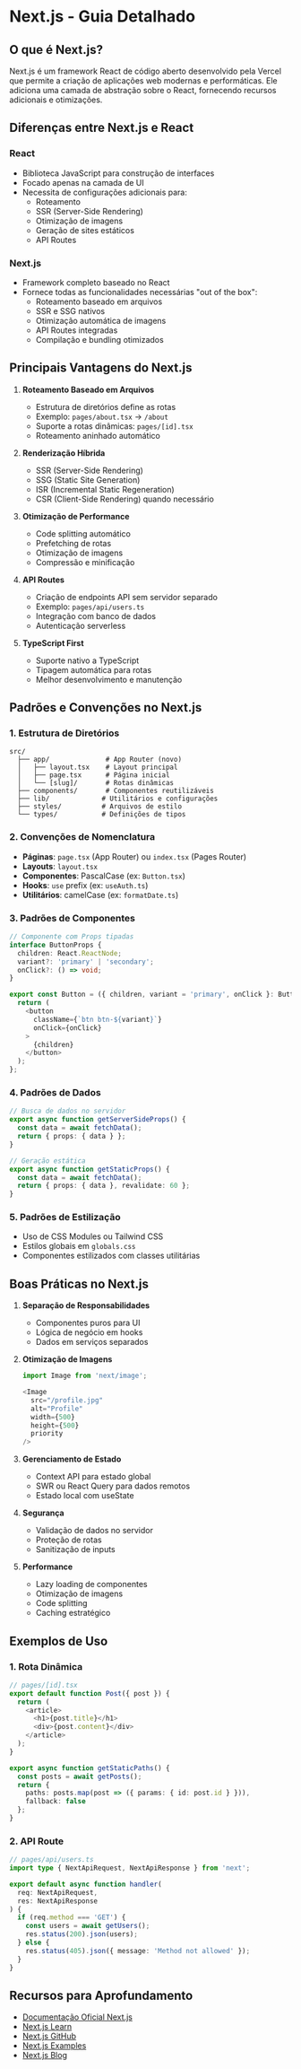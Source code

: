 # Next.js - Guia Detalhado

## O que é Next.js?

Next.js é um framework React de código aberto desenvolvido pela Vercel que permite a criação de aplicações web modernas e performáticas. Ele adiciona uma camada de abstração sobre o React, fornecendo recursos adicionais e otimizações.

## Diferenças entre Next.js e React

### React

- Biblioteca JavaScript para construção de interfaces
- Focado apenas na camada de UI
- Necessita de configurações adicionais para:
    - Roteamento
    - SSR (Server-Side Rendering)
    - Otimização de imagens
    - Geração de sites estáticos
    - API Routes

### Next.js

- Framework completo baseado no React
- Fornece todas as funcionalidades necessárias "out of the box":
    - Roteamento baseado em arquivos
    - SSR e SSG nativos
    - Otimização automática de imagens
    - API Routes integradas
    - Compilação e bundling otimizados

## Principais Vantagens do Next.js

1. **Roteamento Baseado em Arquivos**
   - Estrutura de diretórios define as rotas
   - Exemplo: `pages/about.tsx` → `/about`
   - Suporte a rotas dinâmicas: `pages/[id].tsx`
   - Roteamento aninhado automático

2. **Renderização Híbrida**
   - SSR (Server-Side Rendering)
   - SSG (Static Site Generation)
   - ISR (Incremental Static Regeneration)
   - CSR (Client-Side Rendering) quando necessário

3. **Otimização de Performance**
   - Code splitting automático
   - Prefetching de rotas
   - Otimização de imagens
   - Compressão e minificação

4. **API Routes**
   - Criação de endpoints API sem servidor separado
   - Exemplo: `pages/api/users.ts`
   - Integração com banco de dados
   - Autenticação serverless

5. **TypeScript First**
   - Suporte nativo a TypeScript
   - Tipagem automática para rotas
   - Melhor desenvolvimento e manutenção

## Padrões e Convenções no Next.js

### 1. Estrutura de Diretórios

```
src/
  ├── app/              # App Router (novo)
  │   ├── layout.tsx    # Layout principal
  │   ├── page.tsx      # Página inicial
  │   └── [slug]/       # Rotas dinâmicas
  ├── components/       # Componentes reutilizáveis
  ├── lib/             # Utilitários e configurações
  ├── styles/          # Arquivos de estilo
  └── types/           # Definições de tipos
```

### 2. Convenções de Nomenclatura

- **Páginas**: `page.tsx` (App Router) ou `index.tsx` (Pages Router)
- **Layouts**: `layout.tsx`
- **Componentes**: PascalCase (ex: `Button.tsx`)
- **Hooks**: `use` prefix (ex: `useAuth.ts`)
- **Utilitários**: camelCase (ex: `formatDate.ts`)

### 3. Padrões de Componentes

```typescript
// Componente com Props tipadas
interface ButtonProps {
  children: React.ReactNode;
  variant?: 'primary' | 'secondary';
  onClick?: () => void;
}

export const Button = ({ children, variant = 'primary', onClick }: ButtonProps) => {
  return (
    <button 
      className={`btn btn-${variant}`}
      onClick={onClick}
    >
      {children}
    </button>
  );
};
```

### 4. Padrões de Dados

```typescript
// Busca de dados no servidor
export async function getServerSideProps() {
  const data = await fetchData();
  return { props: { data } };
}

// Geração estática
export async function getStaticProps() {
  const data = await fetchData();
  return { props: { data }, revalidate: 60 };
}
```

### 5. Padrões de Estilização

- Uso de CSS Modules ou Tailwind CSS
- Estilos globais em `globals.css`
- Componentes estilizados com classes utilitárias

## Boas Práticas no Next.js

1. **Separação de Responsabilidades**
   - Componentes puros para UI
   - Lógica de negócio em hooks
   - Dados em serviços separados

2. **Otimização de Imagens**

   ```typescript
   import Image from 'next/image';
   
   <Image
     src="/profile.jpg"
     alt="Profile"
     width={500}
     height={500}
     priority
   />
   ```

3. **Gerenciamento de Estado**
   - Context API para estado global
   - SWR ou React Query para dados remotos
   - Estado local com useState

4. **Segurança**
   - Validação de dados no servidor
   - Proteção de rotas
   - Sanitização de inputs

5. **Performance**
   - Lazy loading de componentes
   - Otimização de imagens
   - Code splitting
   - Caching estratégico

## Exemplos de Uso

### 1. Rota Dinâmica

```typescript
// pages/[id].tsx
export default function Post({ post }) {
  return (
    <article>
      <h1>{post.title}</h1>
      <div>{post.content}</div>
    </article>
  );
}

export async function getStaticPaths() {
  const posts = await getPosts();
  return {
    paths: posts.map(post => ({ params: { id: post.id } })),
    fallback: false
  };
}
```

### 2. API Route

```typescript
// pages/api/users.ts
import type { NextApiRequest, NextApiResponse } from 'next';

export default async function handler(
  req: NextApiRequest,
  res: NextApiResponse
) {
  if (req.method === 'GET') {
    const users = await getUsers();
    res.status(200).json(users);
  } else {
    res.status(405).json({ message: 'Method not allowed' });
  }
}
```

## Recursos para Aprofundamento

- [Documentação Oficial Next.js](https://nextjs.org/docs)
- [Next.js Learn](https://nextjs.org/learn)
- [Next.js GitHub](https://github.com/vercel/next.js)
- [Next.js Examples](https://github.com/vercel/next.js/tree/canary/examples)
- [Next.js Blog](https://nextjs.org/blog)
